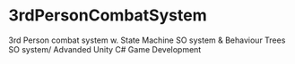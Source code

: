 # 3rdPersonCombatSystem
3rd Person combat system w. State Machine SO system &amp; Behaviour Trees  SO system/ Advanded Unity C# Game Development
